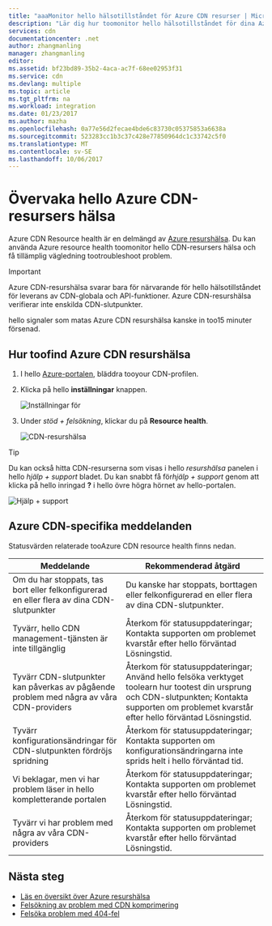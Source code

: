 ```yaml
---
title: "aaaMonitor hello hälsotillståndet för Azure CDN resurser | Microsoft Docs"
description: "Lär dig hur toomonitor hello hälsotillståndet för dina Azure CDN-resurser med hjälp av Azure Resource Health."
services: cdn
documentationcenter: .net
author: zhangmanling
manager: zhangmanling
editor: 
ms.assetid: bf23bd89-35b2-4aca-ac7f-68ee02953f31
ms.service: cdn
ms.devlang: multiple
ms.topic: article
ms.tgt_pltfrm: na
ms.workload: integration
ms.date: 01/23/2017
ms.author: mazha
ms.openlocfilehash: 0a77e56d2fecae4bde6c83730c05375853a6638a
ms.sourcegitcommit: 523283cc1b3c37c428e77850964dc1c33742c5f0
ms.translationtype: MT
ms.contentlocale: sv-SE
ms.lasthandoff: 10/06/2017
---
```

# <a name="monitor-hello-health-of-azure-cdn-resources"></a>Övervaka hello Azure CDN-resursers hälsa
  
Azure CDN Resource health är en delmängd av [Azure resurshälsa](../resource-health/resource-health-overview.md).  Du kan använda Azure resource health toomonitor hello CDN-resursers hälsa och få tillämplig vägledning tootroubleshoot problem.

>[!IMPORTANT] 
>Azure CDN-resurshälsa svarar bara för närvarande för hello hälsotillståndet för leverans av CDN-globala och API-funktioner.  Azure CDN-resurshälsa verifierar inte enskilda CDN-slutpunkter.
>
>hello signaler som matas Azure CDN resurshälsa kanske in too15 minuter försenad.

## <a name="how-toofind-azure-cdn-resource-health"></a>Hur toofind Azure CDN resurshälsa

1. I hello [Azure-portalen](https://portal.azure.com), bläddra tooyour CDN-profilen.

2. Klicka på hello **inställningar** knappen.

    ![Inställningar för](./media/cdn-resource-health/cdn-profile-settings.png)

3. Under *stöd + felsökning*, klickar du på **Resource health**.

    ![CDN-resurshälsa](./media/cdn-resource-health/cdn-resource-health3.png)

>[!TIP] 
>Du kan också hitta CDN-resurserna som visas i hello *resurshälsa* panelen i hello *hjälp + support* bladet.  Du kan snabbt få för*hjälp + support* genom att klicka på hello inringad **?** i hello övre högra hörnet av hello-portalen.
>
> ![Hjälp + support](./media/cdn-resource-health/cdn-help-support.png)

## <a name="azure-cdn-specific-messages"></a>Azure CDN-specifika meddelanden

Statusvärden relaterade tooAzure CDN resource health finns nedan.

|Meddelande | Rekommenderad åtgärd |
|---|---|
|Om du har stoppats, tas bort eller felkonfigurerad en eller flera av dina CDN-slutpunkter | Du kanske har stoppats, borttagen eller felkonfigurerad en eller flera av dina CDN-slutpunkter.|
|Tyvärr, hello CDN management-tjänsten är inte tillgänglig | Återkom för statusuppdateringar; Kontakta supporten om problemet kvarstår efter hello förväntad Lösningstid.|
|Tyvärr CDN-slutpunkter kan påverkas av pågående problem med några av våra CDN-providers | Återkom för statusuppdateringar; Använd hello felsöka verktyget toolearn hur tootest din ursprung och CDN-slutpunkten; Kontakta supporten om problemet kvarstår efter hello förväntad Lösningstid. |
|Tyvärr konfigurationsändringar för CDN-slutpunkten fördröjs spridning | Återkom för statusuppdateringar; Kontakta supporten om konfigurationsändringarna inte sprids helt i hello förväntad tid.|
|Vi beklagar, men vi har problem läser in hello kompletterande portalen | Återkom för statusuppdateringar; Kontakta supporten om problemet kvarstår efter hello förväntad Lösningstid.|
Tyvärr vi har problem med några av våra CDN-providers | Återkom för statusuppdateringar; Kontakta supporten om problemet kvarstår efter hello förväntad Lösningstid. |

## <a name="next-steps"></a>Nästa steg

- [Läs en översikt över Azure resurshälsa](../resource-health/resource-health-overview.md)
- [Felsökning av problem med CDN komprimering](./cdn-troubleshoot-compression.md)
- [Felsöka problem med 404-fel](./cdn-troubleshoot-endpoint.md)